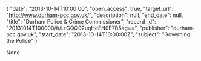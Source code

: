 {
  "date": "2013-10-14T10:00:00", 
  "open_access": true, 
  "target_url": "http://www.durham-pcc.gov.uk/", 
  "description": null, 
  "end_date": null, 
  "title": "Durham Police & Crime Commissioner", 
  "record_id": "20131014T100000/h/LrGQQ92uqHeEN0E7B5ag==", 
  "publisher": "durham-pcc.gov.uk", 
  "start_date": "2013-10-14T10:00:00Z", 
  "subject": "Governing the Police"
}

None
